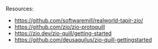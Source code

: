 
Resources:
- https://github.com/softwaremill/realworld-tapir-zio/
- https://github.com/zio/zio-protoquill
- https://zio.dev/zio-quill/getting-started
- https://github.com/deusaquilus/zio-quill-gettingstarted

